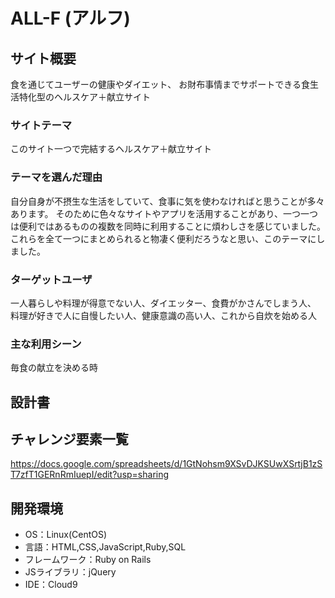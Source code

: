 # ALL-F (アルフ) 

## サイト概要
食を通じてユーザーの健康やダイエット、
お財布事情までサポートできる食生活特化型のヘルスケア＋献立サイト


### サイトテーマ
このサイト一つで完結するヘルスケア＋献立サイト

### テーマを選んだ理由
自分自身が不摂生な生活をしていて、食事に気を使わなければと思うことが多々あります。
そのために色々なサイトやアプリを活用することがあり、一つ一つは便利ではあるものの複数を同時に利用することに煩わしさを感じていました。
これらを全て一つにまとめられると物凄く便利だろうなと思い、このテーマにしました。


### ターゲットユーザ
一人暮らしや料理が得意でない人、ダイエッター、食費がかさんでしまう人、
料理が好きで人に自慢したい人、健康意識の高い人、これから自炊を始める人

### 主な利用シーン
毎食の献立を決める時

## 設計書


## チャレンジ要素一覧
https://docs.google.com/spreadsheets/d/1GtNohsm9XSvDJKSUwXSrtjB1zST7zfT1GERnRmIuepI/edit?usp=sharing

## 開発環境
- OS：Linux(CentOS)
- 言語：HTML,CSS,JavaScript,Ruby,SQL
- フレームワーク：Ruby on Rails
- JSライブラリ：jQuery
- IDE：Cloud9

